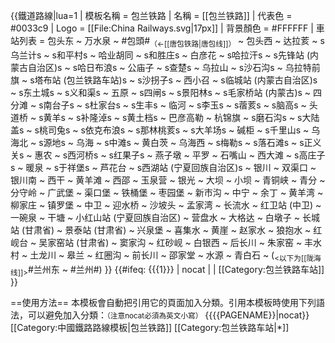 {{鐵道路線|lua=1
| 模板名稱 = 包兰铁路
| 名稱 = [[包兰铁路]]
| 代表色 = #0033c9
| Logo = [[File:China Railways.svg|17px]]
| 背景顏色 = #FFFFFF
| 車站列表 = 包头东 ~ 万水泉 ~ #包頭#<sub>（←[[唐包铁路|唐包线]]）</sub> ~ 包头西 ~ 达拉荄 ~ s乌兰计s ~ s和平村s ~ 哈业胡同 ~ s和胜庄s ~ 白彦花 ~ s哈拉汗s ~ s先锋站 (内蒙古自治区)s ~ s哈日布浪s ~ 公庙子 ~ s查楚s ~ 乌拉山 ~ s沙石沟s ~ 乌拉特前旗 ~ s塔布站 (包兰铁路车站)s ~ s沙拐子s ~ 西小召 ~ s临城站 (内蒙古自治区)s ~ s东土城s ~ s义和渠s ~ 五原 ~ s四闸s ~ s景阳林s ~ s毛家桥站 (内蒙古)s ~ 四分滩 ~ s南台子s ~ s杜家台s ~ s生丰s ~ 临河 ~ s李玉s ~ s蓿荄s ~ s脑高s ~ 头道桥 ~ s黄羊s ~ s补隆淖s ~ s黄土档s ~ 巴彦高勒 ~ 杭锦旗 ~ s磨石沟s ~ s大陆盖s ~ s桃司兔s ~ s依克布浪s ~ s那林桃荄s ~ s大羊场s ~ 碱柜 ~ s千里山s ~ 乌海北 ~ s源地s ~ 乌海 ~ s中滩s ~ 黄白茨 ~ 乌海西 ~ s梅勒s ~ s落石滩s ~ s正义关s ~ 惠农 ~ s西河桥s ~ s红果子s ~ 燕子墩 ~ 平罗 ~ 石嘴山 ~ 西大滩 ~ s高庄子s ~ 暖泉 ~ s于祥堡s ~ 芦花台 ~ s西湖站 (宁夏回族自治区)s ~ 银川 ~ 双渠口 ~ 银川南 ~ 西干 ~ 黄羊滩 ~ 西邵 ~ 玉泉营 ~ 银光 ~ 大坝 ~ 小坝 ~ 青铜峡 ~ 青分 ~ 分守岭 ~ 广武堡 ~ 渠口堡 ~ 铁桶堡 ~ 枣园堡 ~ 新市沟 ~ 中宁 ~ 余丁 ~ 黄羊湾 ~ 柳家庄 ~ 镇罗堡 ~ 中卫 ~ 迎水桥 ~ 沙坡头 ~ 孟家湾 ~ 长流水 ~ 红卫站 (中卫) ~ 一碗泉 ~ 干塘 ~ 小红山站 (宁夏回族自治区) ~ 营盘水 ~ 大格达 ~ 白墩子 ~ 长城站 (甘肃省) ~ 景泰站 (甘肃省) ~ 兴泉堡 ~ 喜集水 ~ 黄崖 ~ 赵家水 ~ 狼抱水 ~ 红岘台 ~ 吴家窑站 (甘肃省) ~ 窦家沟 ~ 红砂岘 ~ 白银西 ~ 后长川 ~ 朱家窑 ~ 丰水村 ~ 土龙川 ~ 皋兰 ~ 红圈沟 ~ 前长川 ~ 邵家堂 ~ 水源 ~ 青白石 ~ (<sub><以下为[[陇海线]]></sub>#兰州东 ~ #兰州#)
}}
<includeonly>{{#ifeq: {{{1}}} | nocat | <!--空--> | [[Category:包兰铁路车站]] }}</includeonly><noinclude>

==使用方法==
本模板會自動把引用它的頁面加入分類。引用本模板時使用下列語法，可以避免加入分類：<small>（注意nocat必須為英文小寫）</small>
 <nowiki>{{</nowiki>{{PAGENAME}}<nowiki>|nocat}}</nowiki>
[[Category:中國鐵路路線模板|包兰铁路]]
[[Category:包兰铁路车站|*]]
</noinclude>
